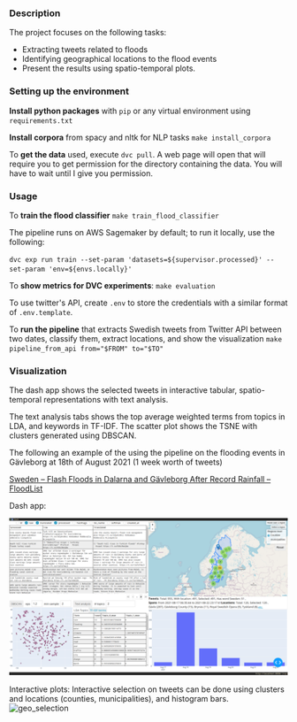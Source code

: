 ### Description

The project focuses on the following tasks:

- Extracting tweets related to floods
- Identifying geographical locations to the flood events
- Present the results using spatio-temporal plots.

### Setting up the environment

**Install python packages** with `pip` or any virtual environment using `requirements.txt`

**Install corpora** from spacy and nltk for NLP tasks `make install_corpora`

To **get the data** used, execute `dvc pull`. A web page will open that will require you
to get permission for the directory containing the data. You will have to wait
until I give you permission.

### Usage

To **train the flood classifier** `make train_flood_classifier`

The pipeline runs on AWS Sagemaker by default; to run it locally, use the
following:

`dvc exp run train --set-param 'datasets=${supervisor.processed}' --set-param 'env=${envs.locally}'`

To **show metrics for DVC experiments**: `make evaluation`

To use twitter's API, create `.env` to store the credentials with a similar format of `.env.template`.

To **run the pipeline** that extracts Swedish tweets from Twitter API between two dates, classify them, extract locations,
and show the visualization `make pipeline_from_api from="$FROM" to="$TO"`

### Visualization

The dash app shows the selected tweets in interactive tabular, spatio-temporal representations with text
analysis.

The text analysis tabs shows the top average weighted terms from topics in LDA, and keywords in
TF-IDF. The scatter plot shows the TSNE with clusters generated using DBSCAN.

The following an example of the using the pipeline on the flooding events in Gävleborg at 18th of August 2021 (1
week worth of tweets)

[Sweden – Flash Floods in Dalarna and Gävleborg After Record Rainfall – FloodList](https://floodlist.com/europe/central-sweden-floods-august-2021)

Dash app:

![visualization](./doc/visualization.png)

Interactive plots:
Interactive selection on tweets can be done using clusters and locations (counties, municipalities), and histogram bars.
![geo_selection](./doc/geo_selection.gif)
